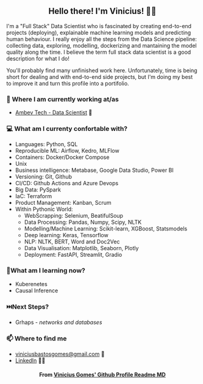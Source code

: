 <h2 align="center">Hello there! I'm Vinicius! 👋🤓</h2>

I'm a "Full Stack" Data Scientist who is fascinated by creating end-to-end projects (deploying), explainable machine learning models and predicting human behaviour. I really enjoy all the steps from the Data Science pipeline: collecting data, exploring, modelling, dockerizing and mantaining the model quality along the time. I believe the term full stack data scientist is a good description for what I do! 

You'll probably find many unfinished work here. Unfortunately, time is being short for dealing and with end-to-end side projects, but I'm doing my best to improve it and turn this profile into a portifolio.

### 💼 Where I am currently working at/as
- [Ambev Tech - Data Scientist](https://ambevtech.com.br/) 💼 

### 💻 What am I currenty confortable with?
- Languages: Python, SQL
- Reproducible ML: Airflow, Kedro, MLFlow
- Containers: Docker/Docker Compose
- Unix
- Business intelligence: Metabase, Google Data Studio, Power BI
- Versioning: Git, Github
- CI/CD: Github Actions and Azure Devops
- Big Data: PySpark
- IaC: Terraform
- Product Management: Kanban, Scrum
- Within Pythonic World:
  - WebScrapping: Selenium, BeatifulSoup
  - Data Processing: Pandas, Numpy, Scipy, NLTK
  - Modelling/Machine Learning: Scikit-learn, XGBoost, Statsmodels
  - Deep learning: Keras, Tensorflow
  - NLP: NLTK, BERT, Word and Doc2Vec
  - Data Visualisation: Matplotlib, Seaborn, Plotly
  - Deployment: FastAPI, Streamlit, Gradio

### :eyes:What am I learning now?

- Kuberenetes 
- Causal Inference

### ⏭️Next Steps?
- Grhaps - *networks and databases*

### 📫 Where to find me
- [viniciusbastosgomes@gmail.com](mailto:viniciusbastosgomes@gmail.com) 🐤
- [LinkedIn](https://www.linkedin.com/in/viniciusbastosgomes/) 👨💼


<h4 align="center">From <a href="https://github.com/viniciusbg/viniciusbg"> Vinicius Gomes' Github Profile Readme MD</a></h4>
